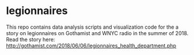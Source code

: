 # legionnaires

This repo contains data analysis scripts and visualization code for the a story on legionnaires on Gothamist and WNYC radio in the summer of 2018. Read the story here: http://gothamist.com/2018/06/06/legionnaires_health_department.php
